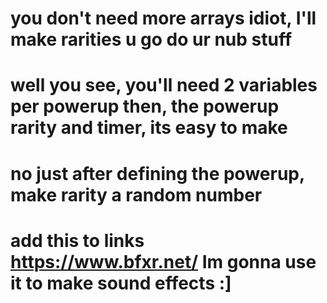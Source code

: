 # you don't need more arrays idiot, I'll make rarities u go do ur nub stuff
# well you see, you'll need 2 variables per powerup then, the powerup rarity and timer, its easy to make 
# no just after defining the powerup, make rarity a random number
# add this to links https://www.bfxr.net/ Im gonna use it to make sound effects :]
